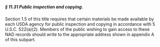 ##### § 11.31 Public inspection and copying. #####

Section 1.5 of this title requires that certain materials be made available by each USDA agency for public inspection and copying in accordance with 5 U.S.C. 522(a)(2). Members of the public wishing to gain access to these NAD records should write to the appropriate address shown in appendix A of this subpart.